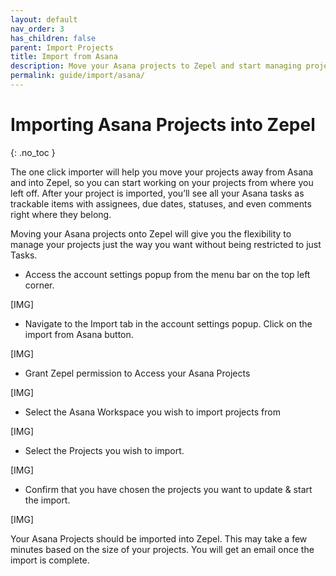 ```yaml
---
layout: default
nav_order: 3
has_children: false
parent: Import Projects
title: Import from Asana
description: Move your Asana projects to Zepel and start managing projects with ease.
permalink: guide/import/asana/
---
```

# Importing Asana Projects into Zepel
{: .no_toc }

The one click importer will help you move your projects away from Asana and into Zepel, so you can start working on your projects from where you left off. After your project is imported, you’ll see all your Asana tasks as trackable items with assignees, due dates, statuses, and even comments right where they belong.

Moving your Asana projects onto Zepel will give you the flexibility to manage your projects just the way you want without being restricted to just Tasks.

* Access the account settings popup from the menu bar on the top left corner. 

[IMG]

* Navigate to the Import tab in the account settings popup. Click on the import from Asana button.

[IMG]

* Grant Zepel permission to Access your Asana Projects

[IMG]

* Select the Asana Workspace you wish to import projects from

[IMG]

* Select the Projects you wish to import.

[IMG]

* Confirm that you have chosen the projects you want to update & start the import.

[IMG]

Your Asana Projects should be imported into Zepel. This may take a few minutes based on the size of your projects. You will get an email once the import is complete.